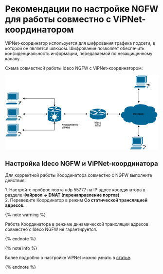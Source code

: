 # Рекомендации по настройке NGFW для работы совместно с ViPNet-координатором

ViPNet-координатор используется для шифрования трафика подсети, в которой он является шлюзом. Шифрование позволяет обеспечить конфиденциальность информации, передаваемой по незащищенному каналу.

Схема совместной работы Ideco NGFW с ViPNet-координатором:

![](../../../_images/vipnet-coordinator1.png)

## Настройка Ideco NGFW и ViPNet-координатора

Для корректной работы Координатора совместно с NGFW выполните действия:

1\. Настройте проброс порта udp 55777 на IP адрес координатора в разделе **Файрвол -> DNAT (перенаправление портов)**. \
2\. Переведите Координатор в режим **Со статической трансляцией адресов**.

{% note warning %}

Работа Координатора в режиме динамической трансляции адресов совместно с Ideco NGFW не гарантируется.

{% endnote %}

{% note info %}

Более подробно о настройке ViPNet можно узнать в [статье](https://infotecs.ru/press-center/publications/printsipy-marshrutizatsii-i-preobrazovaniya-ip-trafika-v-vpn-seti-sozdannoy-s-ispolzovaniem-tekhnolo/).

{% endnote %}

